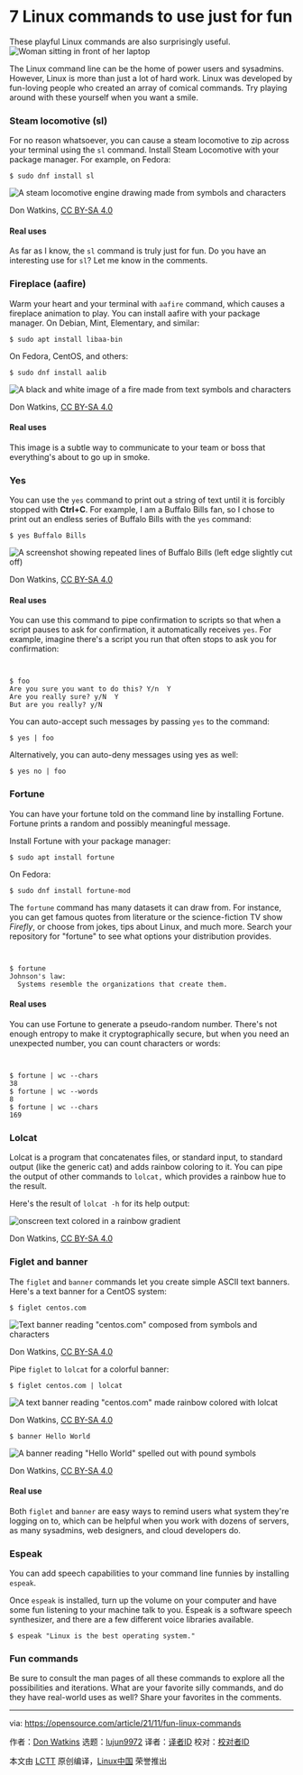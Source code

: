 [#]: subject: "7 Linux commands to use just for fun"
[#]: via: "https://opensource.com/article/21/11/fun-linux-commands"
[#]: author: "Don Watkins https://opensource.com/users/don-watkins"
[#]: collector: "lujun9972"
[#]: translator: "wxy"
[#]: reviewer: " "
[#]: publisher: " "
[#]: url: " "

7 Linux commands to use just for fun
======
These playful Linux commands are also surprisingly useful.
![Woman sitting in front of her laptop][1]

The Linux command line can be the home of power users and sysadmins. However, Linux is more than just a lot of hard work. Linux was developed by fun-loving people who created an array of comical commands. Try playing around with these yourself when you want a smile.

### Steam locomotive (sl)

For no reason whatsoever, you can cause a steam locomotive to zip across your terminal using the `sl` command. Install Steam Locomotive with your package manager. For example, on Fedora:

`$ sudo dnf install sl`

![A steam locomotive engine drawing made from symbols and characters][2]

Don Watkins, [CC BY-SA 4.0][3]

#### Real uses

As far as I know, the `sl` command is truly just for fun. Do you have an interesting use for `sl`? Let me know in the comments.

### Fireplace (aafire)

Warm your heart and your terminal with `aafire` command, which causes a fireplace animation to play. You can install aafire with your package manager. On Debian, Mint, Elementary, and similar:

`$ sudo apt install libaa-bin`

On Fedora, CentOS, and others:

`$ sudo dnf install aalib`

![A black and white image of a fire made from text symbols and characters][4]

Don Watkins, [CC BY-SA 4.0][3]

#### Real uses

This image is a subtle way to communicate to your team or boss that everything's about to go up in smoke.

### Yes

You can use the `yes` command to print out a string of text until it is forcibly stopped with **Ctrl+C**. For example, I am a Buffalo Bills fan, so I chose to print out an endless series of Buffalo Bills with the `yes` command:

`$ yes Buffalo Bills`

![A screenshot showing repeated lines of Buffalo Bills \(left edge slightly cut off\)][5]

Don Watkins, [CC BY-SA 4.0][3]

#### Real uses

You can use this command to pipe confirmation to scripts so that when a script pauses to ask for confirmation, it automatically receives `yes`. For example, imagine there's a script you run that often stops to ask you for confirmation:


```


$ foo
Are you sure you want to do this? Y/n  Y
Are you really sure? y/N  Y
But are you really? y/N

```

You can auto-accept such messages by passing `yes` to the command:

`$ yes | foo`

Alternatively, you can auto-deny messages using yes as well:

`$ yes no | foo`

### Fortune

You can have your fortune told on the command line by installing Fortune. Fortune prints a random and possibly meaningful message.

Install Fortune with your package manager:

`$ sudo apt install fortune`

On Fedora:

`$ sudo dnf install fortune-mod`

The `fortune` command has many datasets it can draw from. For instance, you can get famous quotes from literature or the science-fiction TV show _Firefly_, or choose from jokes, tips about Linux, and much more. Search your repository for "fortune" to see what options your distribution provides.


```


$ fortune
Johnson's law:
  Systems resemble the organizations that create them.

```

#### Real uses

You can use Fortune to generate a pseudo-random number. There's not enough entropy to make it cryptographically secure, but when you need an unexpected number, you can count characters or words:


```


$ fortune | wc --chars
38
$ fortune | wc --words
8
$ fortune | wc --chars
169

```

### Lolcat

Lolcat is a program that concatenates files, or standard input, to standard output (like the generic cat) and adds rainbow coloring to it. You can pipe the output of other commands to `lolcat,` which provides a rainbow hue to the result.

Here's the result of `lolcat -h` for its help output:

![onscreen text colored in a rainbow gradient][6]

Don Watkins, [CC BY-SA 4.0][3]

### Figlet and banner

The `figlet` and `banner` commands let you create simple ASCII text banners. Here's a text banner for a CentOS system:

`$ figlet centos.com`

![Text banner reading "centos.com" composed from symbols and characters][7]

Don Watkins, [CC BY-SA 4.0][3]

Pipe `figlet` to `lolcat` for a colorful banner:

`$ figlet centos.com | lolcat`

![A text banner reading "centos.com" made rainbow colored with lolcat][8]

Don Watkins, [CC BY-SA 4.0][3]

`$ banner Hello World`

![A banner reading "Hello World" spelled out with pound symbols][9]

Don Watkins, [CC BY-SA 4.0][3]

#### Real use

Both `figlet` and `banner` are easy ways to remind users what system they're logging on to, which can be helpful when you work with dozens of servers, as many sysadmins, web designers, and cloud developers do.

### Espeak

You can add speech capabilities to your command line funnies by installing `espeak`.

Once `espeak` is installed, turn up the volume on your computer and have some fun listening to your machine talk to you. Espeak is a software speech synthesizer, and there are a few different voice libraries available.

`$ espeak "Linux is the best operating system."`

### Fun commands

Be sure to consult the man pages of all these commands to explore all the possibilities and iterations. What are your favorite silly commands, and do they have real-world uses as well? Share your favorites in the comments.

--------------------------------------------------------------------------------

via: https://opensource.com/article/21/11/fun-linux-commands

作者：[Don Watkins][a]
选题：[lujun9972][b]
译者：[译者ID](https://github.com/译者ID)
校对：[校对者ID](https://github.com/校对者ID)

本文由 [LCTT](https://github.com/LCTT/TranslateProject) 原创编译，[Linux中国](https://linux.cn/) 荣誉推出

[a]: https://opensource.com/users/don-watkins
[b]: https://github.com/lujun9972
[1]: https://opensource.com/sites/default/files/styles/image-full-size/public/lead-images/OSDC_women_computing_4.png?itok=VGZO8CxT (Woman sitting in front of her laptop)
[2]: https://opensource.com/sites/default/files/uploads/locomotive_0.png (Steam locomotive)
[3]: https://creativecommons.org/licenses/by-sa/4.0/
[4]: https://opensource.com/sites/default/files/uploads/fireside.png (fireside)
[5]: https://opensource.com/sites/default/files/uploads/bills.png (Yes command)
[6]: https://opensource.com/sites/default/files/uploads/lolcat_rainbow.png (lolcat)
[7]: https://opensource.com/sites/default/files/uploads/figlet_centos.png (figlet text banner)
[8]: https://opensource.com/sites/default/files/uploads/lolcat_figlet_centos.png (Figlet with lolcat effects)
[9]: https://opensource.com/sites/default/files/uploads/hello_world_0.png (Hello World banner)
